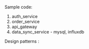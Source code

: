 Sample code:

1. auth_service
2. order_service
3. api_gateway
4. data_sync_service - mysql, influxdb

Design patterns :

